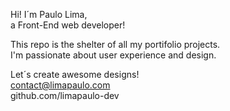 Hi! I´m Paulo Lima,<br>
a Front-End web developer!

This repo is the shelter of all my portifolio projects. <br>
I'm passionate about user experience and design.

Let´s create awesome designs!<br>
contact@limapaulo.com<br>
github.com/limapaulo-dev
